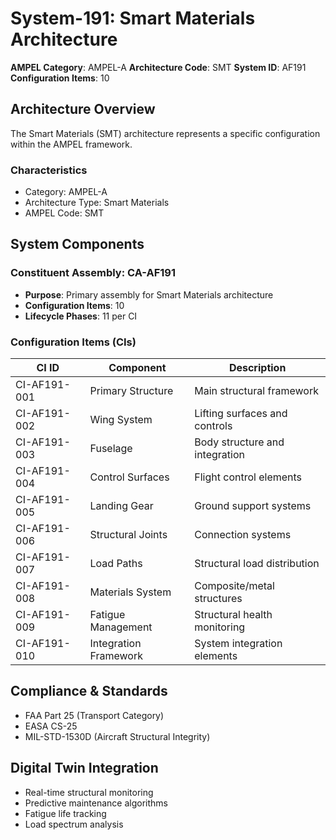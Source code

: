 # System-191: Smart Materials Architecture

**AMPEL Category**: AMPEL-A
**Architecture Code**: SMT
**System ID**: AF191
**Configuration Items**: 10

## Architecture Overview

The Smart Materials (SMT) architecture represents a specific configuration within the AMPEL framework.

### Characteristics
- Category: AMPEL-A
- Architecture Type: Smart Materials
- AMPEL Code: SMT

## System Components

### Constituent Assembly: CA-AF191
- **Purpose**: Primary assembly for Smart Materials architecture
- **Configuration Items**: 10
- **Lifecycle Phases**: 11 per CI

### Configuration Items (CIs)

| CI ID | Component | Description |
|-------|-----------|-------------|
| CI-AF191-001 | Primary Structure | Main structural framework |
| CI-AF191-002 | Wing System | Lifting surfaces and controls |
| CI-AF191-003 | Fuselage | Body structure and integration |
| CI-AF191-004 | Control Surfaces | Flight control elements |
| CI-AF191-005 | Landing Gear | Ground support systems |
| CI-AF191-006 | Structural Joints | Connection systems |
| CI-AF191-007 | Load Paths | Structural load distribution |
| CI-AF191-008 | Materials System | Composite/metal structures |
| CI-AF191-009 | Fatigue Management | Structural health monitoring |
| CI-AF191-010 | Integration Framework | System integration elements |

## Compliance & Standards
- FAA Part 25 (Transport Category)
- EASA CS-25
- MIL-STD-1530D (Aircraft Structural Integrity)

## Digital Twin Integration
- Real-time structural monitoring
- Predictive maintenance algorithms
- Fatigue life tracking
- Load spectrum analysis
